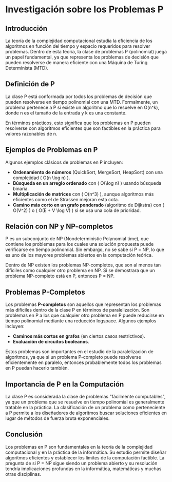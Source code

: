 # Investigación sobre los Problemas P

## Introducción

La teoría de la complejidad computacional estudia la eficiencia de los algoritmos en función del tiempo y espacio requeridos para resolver problemas. Dentro de esta teoría, la clase de problemas P (polinomial) juega un papel fundamental, ya que representa los problemas de decisión que pueden resolverse de manera eficiente con una Máquina de Turing Determinista (MTD).

## Definición de P
La clase P está conformada por todos los problemas de decisión que pueden resolverse en tiempo polinomial con una MTD. Formalmente, un problema pertenece a P si existe un algoritmo que lo resuelve en O(n^k), donde n es el tamaño de la entrada y k es una constante.

En términos prácticos, esto significa que los problemas en P pueden resolverse con algoritmos eficientes que son factibles en la práctica para valores razonables de n.

## Ejemplos de Problemas en P

Algunos ejemplos clásicos de problemas en P incluyen:

- **Ordenamiento de números** (QuickSort, MergeSort, HeapSort) con una complejidad \( O(n \log n) \).
- **Búsqueda en un arreglo ordenado** con \( O(\log n) \) usando búsqueda binaria.
- **Multiplicación de matrices** con \( O(n^3) \), aunque algoritmos más eficientes como el de Strassen mejoran esta cota.
- **Camino más corto en un grafo ponderado** (algoritmo de Dijkstra) con \( O(V^2) \) o \( O(E + V \log V) \) si se usa una cola de prioridad.

## Relación con NP y NP-completos

P es un subconjunto de NP (Nondeterministic Polynomial time), que contiene los problemas para los cuales una solución propuesta puede verificarse en tiempo polinomial. Sin embargo, no se sabe si P = NP, lo que es uno de los mayores problemas abiertos en la computación teórica.

Dentro de NP existen los problemas NP-completos, que son al menos tan difíciles como cualquier otro problema en NP. Si se demostrara que un problema NP-completo está en P, entonces P = NP.

## Problemas P-Completos

Los problemas **P-completos** son aquellos que representan los problemas más difíciles dentro de la clase P en términos de paralelización. Son problemas en P a los que cualquier otro problema en P puede reducirse en tiempo polinomial mediante una reducción logspace. Algunos ejemplos incluyen:

- **Caminos más cortos en grafos** (en ciertos casos restrictivos).
- **Evaluación de circuitos booleanos**.

Estos problemas son importantes en el estudio de la paralelización de algoritmos, ya que si un problema P-completo puede resolverse eficientemente en paralelo, entonces probablemente todos los problemas en P puedan hacerlo también.

## Importancia de P en la Computación

La clase P es considerada la clase de problemas "fácilmente computables", ya que un problema que se resuelve en tiempo polinomial es generalmente tratable en la práctica. La clasificación de un problema como perteneciente a P permite a los diseñadores de algoritmos buscar soluciones eficientes en lugar de métodos de fuerza bruta exponenciales.

## Conclusión

Los problemas en P son fundamentales en la teoría de la complejidad computacional y en la práctica de la informática. Su estudio permite diseñar algoritmos eficientes y establecer los límites de la computación factible. La pregunta de si P = NP sigue siendo un problema abierto y su resolución tendría implicaciones profundas en la informática, matemáticas y muchas otras disciplinas.

## 
